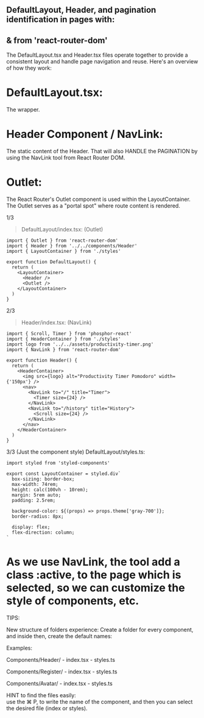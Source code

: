 ## DefaultLayout, Header, and pagination identification in pages with: 
## <NavLink> & <Outlet> from 'react-router-dom'

The DefaultLayout.tsx and Header.tsx files operate together to provide a consistent layout and handle page navigation and reuse. Here's an overview of how they work:

# DefaultLayout.tsx: 
The wrapper.

# Header Component / NavLink:
The static content of the Header. That will also HANDLE the PAGINATION by using the NavLink tool from React Router DOM.

# Outlet:
The React Router's Outlet component is used within the LayoutContainer.
The Outlet serves as a "portal spot" where route content is rendered.


1/3
> DefaultLayout/index.tsx: (Outlet)

```tsx
import { Outlet } from 'react-router-dom'
import { Header } from '../../components/Header'
import { LayoutContainer } from './styles'

export function DefaultLayout() {
  return (
    <LayoutContainer>
      <Header />
      <Outlet />
    </LayoutContainer>
  )
}
```

2/3
> Header/index.tsx: (NavLink)
```tsx
import { Scroll, Timer } from 'phosphor-react'
import { HeaderContainer } from './styles'
import logo from '../../assets/productivity-timer.png'
import { NavLink } from 'react-router-dom'

export function Header() {
  return (
    <HeaderContainer>
      <img src={logo} alt="Productivity Timer Pomodoro" width={'150px'} />
      <nav>
        <NavLink to="/" title="Timer">
          <Timer size={24} />
        </NavLink>
        <NavLink to="/history" title="History">
          <Scroll size={24} />
        </NavLink>
      </nav>
    </HeaderContainer>
  )
}
```

3/3 (Just the component style)
DefaultLayout/styles.ts: 
```tsx
import styled from 'styled-components'

export const LayoutContainer = styled.div`
  box-sizing: border-box;
  max-width: 74rem;
  height: calc(100vh - 10rem);
  margin: 5rem auto;
  padding: 2.5rem;

  background-color: ${(props) => props.theme['gray-700']};
  border-radius: 8px;

  display: flex;
  flex-direction: column;
`
```

# As we use NavLink, the tool add a class :active, to the page which is selected, so we can customize the style of components, etc.


TIPS:

New structure of folders experience:
Create a folder for every component, and inside then, create the default names:

Examples:

Components/Header/ - index.tsx
                   - styles.ts

Components/Register/ - index.tsx
                     - styles.ts

Components/Avatar/ - index.tsx
                   - styles.ts

HINT to find the files easily:            
use the ⌘ P, to write the name of the component, and then you can select the desired file (index or styles).

